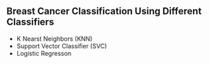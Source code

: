 ## Breast Cancer Classification Using Different Classifiers
- K Nearst Neighbors (KNN)
- Support Vector Classifier (SVC)
- Logistic Regresson
